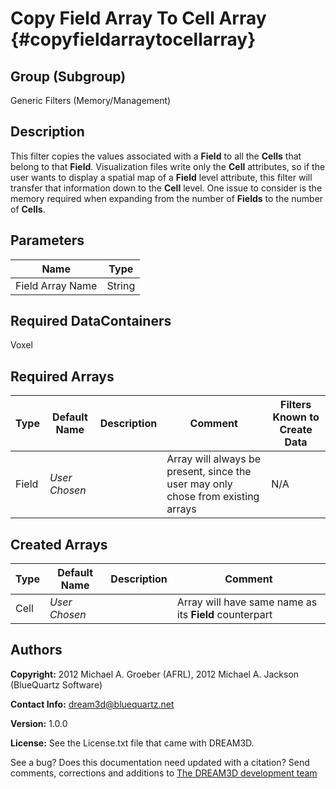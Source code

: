Copy Field Array To Cell Array {#copyfieldarraytocellarray}
==============================

## Group (Subgroup) ##

Generic Filters (Memory/Management)

## Description ##

This filter copies the values associated with a **Field** to all the **Cells** that belong to that **Field**.  Visualization files write only the **Cell** attributes, so if the user wants to display a spatial map of a **Field** level attribute, this filter will transfer that information down to the **Cell** level. One issue to consider is the memory required when expanding from the number of **Fields** to the number of **Cells**.

## Parameters ##

| Name | Type |
|------|------|
| Field Array Name | String |

## Required DataContainers ##

Voxel

## Required Arrays ##

| Type | Default Name | Description | Comment | Filters Known to Create Data |
|------|--------------|-------------|---------|-----|
| Field | *User Chosen* |  | Array will always be present, since the user may only chose from existing arrays | N/A |


## Created Arrays ##

| Type | Default Name | Description | Comment |
|------|--------------|-------------|---------|
| Cell | *User Chosen* | | Array will have same name as its **Field** counterpart |

## Authors ##

**Copyright:** 2012 Michael A. Groeber (AFRL), 2012 Michael A. Jackson (BlueQuartz Software)

**Contact Info:** dream3d@bluequartz.net

**Version:** 1.0.0

**License:**  See the License.txt file that came with DREAM3D.



See a bug? Does this documentation need updated with a citation? Send comments, corrections and additions to [The DREAM3D development team](mailto:dream3d@bluequartz.net?subject=Documentation%20Correction)

